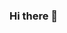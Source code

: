 ### Hi there 👋

<!--
**POL2312/pol2312** is a ✨ _special_ ✨ repository because its `README.md` (this file) appears on your GitHub profile.

Here are some ideas to get you started:

- 🔭 I’m currently working on informatic
- 🌱 I’m currently learning DAW
- 🤔 I’m looking for help with code
- 💬 Ask me about what you need
- fact: ...
-->
